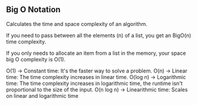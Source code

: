 ## Big O Notation

Calculates the time and space complexity of an algorithm.

If you need to pass between all the elements (n) of a list, you get an BigO(n) time complexity.

If you only needs to allocate an item from a list in the memory, your space big O complexity is O(1).

O(1) -> Constant time: It's the faster way to solve a problem.
O(n) -> Linear time: The time complexity increases in linear time.
O(log n) -> Logarithmic time: The time complexity increases in logarithmic time, the runtime isn't proportional to the size of the input.
O(n log n) -> Linearithmic time: Scales on linear and logarithmic time
